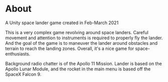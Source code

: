 # About
A Unity space lander game created in Feb-March 2021

This is a very complex game revolving around space landers. Careful movement and attention to instruments is required to properly fly the lander.
And the goal of the game is to maneuver the lander around obstacles and terrain to reach the landing zones. Overall, it's a nice game for space-enthusiasts.

Background radio chatter is of the Apollo 11 Mission. Lander is based on the Apollo Lunar Module, and the rocket in the main menu is based off the SpaceX Falcon 9.
